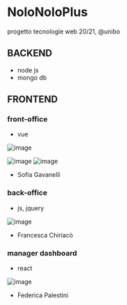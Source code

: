 # NoloNoloPlus

progetto tecnologie web 20/21, @unibo

## BACKEND
* node js
* mongo db

## FRONTEND

### front-office
* vue

![image](https://user-images.githubusercontent.com/49269518/154794263-d34df1ca-44ab-4047-8548-bf69df61bc4d.png)

![image](https://user-images.githubusercontent.com/49269518/154794295-070615d6-aa6f-4684-9850-579befa4d26a.png)
![image](https://user-images.githubusercontent.com/49269518/154794308-d5674258-95ce-40ad-a3f8-f33d85eb18d1.png)

- Sofia Gavanelli

### back-office
* js, jquery

![image](https://user-images.githubusercontent.com/49269518/154794380-634ab1f9-52fa-4077-b158-181abda4cdb6.png)

- Francesca Chiriacò

### manager dashboard
* react

![image](https://user-images.githubusercontent.com/49269518/154794446-6eda921e-4e87-4ca8-b118-2377d8b22431.png)

- Federica Palestini

